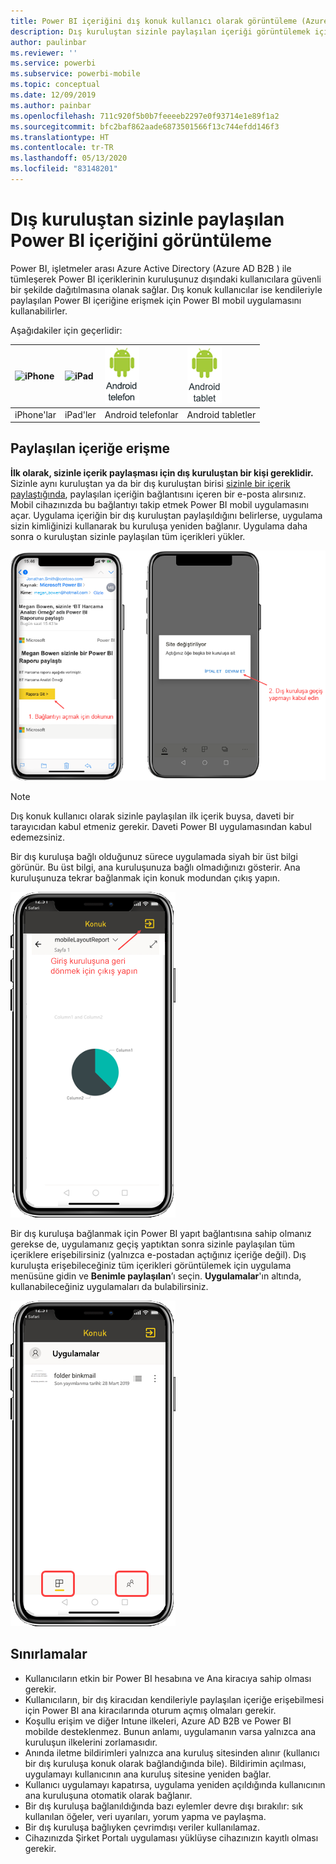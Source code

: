 ```yaml
---
title: Power BI içeriğini dış konuk kullanıcı olarak görüntüleme (Azure AD B2B)
description: Dış kuruluştan sizinle paylaşılan içeriği görüntülemek için Power BI mobile uygulamalarını kullanın.
author: paulinbar
ms.reviewer: ''
ms.service: powerbi
ms.subservice: powerbi-mobile
ms.topic: conceptual
ms.date: 12/09/2019
ms.author: painbar
ms.openlocfilehash: 711c920f5b0b7feeeeb2297e0f93714e1e89f1a2
ms.sourcegitcommit: bfc2baf862aade6873501566f13c744efdd146f3
ms.translationtype: HT
ms.contentlocale: tr-TR
ms.lasthandoff: 05/13/2020
ms.locfileid: "83148201"
---
```

# <a name="view-power-bi-content-shared-with-you-from-an-external-organization"></a>Dış kuruluştan sizinle paylaşılan Power BI içeriğini görüntüleme

Power BI, işletmeler arası Azure Active Directory (Azure AD B2B ) ile tümleşerek Power BI içeriklerinin kuruluşunuz dışındaki kullanıcılara güvenli bir şekilde dağıtılmasına olanak sağlar. Dış konuk kullanıcılar ise kendileriyle paylaşılan Power BI içeriğine erişmek için Power BI mobil uygulamasını kullanabilirler. 


Aşağıdakiler için geçerlidir:

| ![iPhone](./media/mobile-app-ssrs-kpis-mobile-on-premises-reports/iphone-logo-50-px.png) | ![iPad](./media/mobile-app-ssrs-kpis-mobile-on-premises-reports/ipad-logo-50-px.png) | ![Android telefon](./media/mobile-app-ssrs-kpis-mobile-on-premises-reports/android-phone-logo-50-px.png) | ![Android tablet](./media/mobile-app-ssrs-kpis-mobile-on-premises-reports/android-tablet-logo-50-px.png) |
|:--- |:--- |:--- |:--- |
| iPhone'lar |iPad'ler |Android telefonlar |Android tabletler |

## <a name="accessing-shared-content"></a>Paylaşılan içeriğe erişme

**İlk olarak, sizinle içerik paylaşması için dış kuruluştan bir kişi gereklidir.** Sizinle aynı kuruluştan ya da bir dış kuruluştan birisi [sizinle bir içerik paylaştığında](../../collaborate-share/service-share-dashboards.md), paylaşılan içeriğin bağlantısını içeren bir e-posta alırsınız. Mobil cihazınızda bu bağlantıyı takip etmek Power BI mobil uygulamasını açar. Uygulama içeriğin bir dış kuruluştan paylaşıldığını belirlerse, uygulama sizin kimliğinizi kullanarak bu kuruluşa yeniden bağlanır. Uygulama daha sonra o kuruluştan sizinle paylaşılan tüm içerikleri yükler.

![Power BI’da paylaşılan öğeyi e-postadan açma ](./media/mobile-apps-b2b/mobile-b2b-open-item-email-new.png)

> [!NOTE]
> Dış konuk kullanıcı olarak sizinle paylaşılan ilk içerik buysa, daveti bir tarayıcıdan kabul etmeniz gerekir. Daveti Power BI uygulamasından kabul edemezsiniz.

Bir dış kuruluşa bağlı olduğunuz sürece uygulamada siyah bir üst bilgi görünür. Bu üst bilgi, ana kuruluşunuza bağlı olmadığınızı gösterir. Ana kuruluşunuza tekrar bağlanmak için konuk modundan çıkış yapın.

![Power BI konuk kullanıcı üst bilgisi](./media/mobile-apps-b2b/mobile-b2b-exit-home-new.png)

Bir dış kuruluşa bağlanmak için Power BI yapıt bağlantısına sahip olmanız gerekse de, uygulamanız geçiş yaptıktan sonra sizinle paylaşılan tüm içeriklere erişebilirsiniz (yalnızca e-postadan açtığınız içeriğe değil). Dış kuruluşta erişebileceğiniz tüm içerikleri görüntülemek için uygulama menüsüne gidin ve **Benimle paylaşılan**’ı seçin. **Uygulamalar**'ın altında, kullanabileceğiniz uygulamaları da bulabilirsiniz.

![Konuk dış kullanıcı olarak Power BI uygulama menüsü](./media/mobile-apps-b2b/mobile-b2b-menu-new.png)

## <a name="limitations"></a>Sınırlamalar

- Kullanıcıların etkin bir Power BI hesabına ve Ana kiracıya sahip olması gerekir.
- Kullanıcıların, bir dış kiracıdan kendileriyle paylaşılan içeriğe erişebilmesi için Power BI ana kiracılarında oturum açmış olmaları gerekir.
- Koşullu erişim ve diğer Intune ilkeleri, Azure AD B2B ve Power BI mobilde desteklenmez. Bunun anlamı, uygulamanın varsa yalnızca ana kuruluşun ilkelerini zorlamasıdır.
- Anında iletme bildirimleri yalnızca ana kuruluş sitesinden alınır (kullanıcı bir dış kuruluşa konuk olarak bağlandığında bile). Bildirimin açılması, uygulamayı kullanıcının ana kuruluş sitesine yeniden bağlar.
- Kullanıcı uygulamayı kapatırsa, uygulama yeniden açıldığında kullanıcının ana kuruluşuna otomatik olarak bağlanır.
- Bir dış kuruluşa bağlanıldığında bazı eylemler devre dışı bırakılır: sık kullanılan öğeler, veri uyarıları, yorum yapma ve paylaşma.
- Bir dış kuruluşa bağlıyken çevrimdışı veriler kullanılamaz.
- Cihazınızda Şirket Portalı uygulaması yüklüyse cihazınızın kayıtlı olması gerekir.
